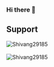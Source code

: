 ### Hi there 👋

<!--
**Shivang29185/Shivang29185** is a ✨ _special_ ✨ repository because its `README.md` (this file) appears on your GitHub profile.

Here are some ideas to get you started:

- 🔭 I’m currently working on ...
- 🌱 I’m currently learning ...
- 👯 I’m looking to collaborate on ...
- 🤔 I’m looking for help with ...
- 💬 Ask me about ...
- 📫 How to reach me: ...
- 😄 Pronouns: ...
- ⚡ Fun fact: ...
-->

## Support
<p>
<img src="https://github-readme-stats.vercel.app/api/top-langs?username=Shivang29185&show_icons=true&locale=en&layout=compact" alt="Shivang29185" /><br><br>
<img src="https://github-readme-stats.vercel.app/api?username=Shivang29185&show_icons=true&locale=en&theme=radical" alt="Shivang29185" />
</p>

